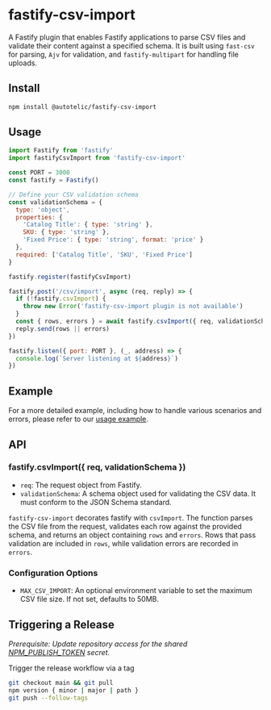 # fastify-csv-import

A Fastify plugin that enables Fastify applications to parse CSV files and validate their content against a specified schema. It is built using `fast-csv` for parsing, `Ajv` for validation, and `fastify-multipart` for handling file uploads.

## Install

```sh
npm install @autotelic/fastify-csv-import
```

## Usage

```js
import Fastify from 'fastify'
import fastifyCsvImport from 'fastify-csv-import'

const PORT = 3000
const fastify = Fastify()

// Define your CSV validation schema
const validationSchema = {
  type: 'object',
  properties: {
    'Catalog Title': { type: 'string' },
    SKU: { type: 'string' },
    'Fixed Price': { type: 'string', format: 'price' }
  },
  required: ['Catalog Title', 'SKU', 'Fixed Price']
}

fastify.register(fastifyCsvImport)

fastify.post('/csv/import', async (req, reply) => {
  if (!fastify.csvImport) {
    throw new Error('fastify-csv-import plugin is not available')
  }
  const { rows, errors } = await fastify.csvImport({ req, validationSchema })
  reply.send(rows || errors)
})

fastify.listen({ port: PORT }, (_, address) => {
  console.log(`Server listening at ${address}`)
})
```

## Example

For a more detailed example, including how to handle various scenarios and errors, please refer to our [usage example](./example/README.md).

## API

### fastify.csvImport({ req, validationSchema })

- `req`: The request object from Fastify.
- `validationSchema`: A schema object used for validating the CSV data. It must conform to the JSON Schema standard.

`fastify-csv-import` decorates fastify with `csvImport`. The function parses the CSV file from the request, validates each row against the provided schema, and returns an object containing `rows` and `errors`. Rows that pass validation are included in `rows`, while validation errors are recorded in `errors`.

### Configuration Options

- `MAX_CSV_IMPORT`: An optional environment variable to set the maximum CSV file size. If not set, defaults to 50MB.

## Triggering a Release

_Prerequisite: Update repository access for the shared [NPM_PUBLISH_TOKEN](https://github.com/organizations/autotelic/settings/secrets/actions/NPM_PUBLISH_TOKEN) secret._

Trigger the release workflow via a tag

  ```sh
  git checkout main && git pull
  npm version { minor | major | path }
  git push --follow-tags
  ```
